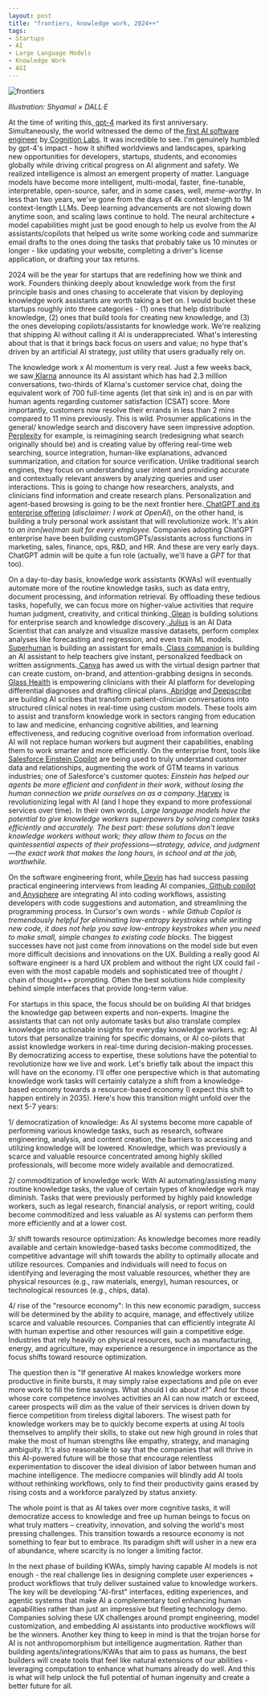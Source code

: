 ```yaml
---
layout: post
title: "frontiers, knowledge work, 2024++"
tags:
- Startups
- AI
- Large Language Models
- Knowledge Work
- AGI
---
```


![frontiers](https://i.ibb.co/sbC7bMq/f8109454-7457-4e04-bd4c-d24fc6c172d0.webp)

_Illustration: Shyamal × DALL·E_

At the time of writing this,[ gpt-4](https://openai.com/research/gpt-4) marked its first anniversary. Simultaneously, the world witnessed the demo of the[ first AI software engineer](https://www.cognition-labs.com/) by[ Cognition Labs](https://www.cognition-labs.com/). It was incredible to see. I'm genuinely humbled by gpt-4's impact - how it shifted worldviews and landscapes, sparking new opportunities for developers, startups, students, and economies globally while driving critical progress on AI alignment and safety. We realized intelligence is almost an emergent property of matter. Language models have become more intelligent, multi-modal, faster, fine-tunable, interpretable, open-source, safer, and in some cases, well, _meme-worthy_. In less than two years, we've gone from the days of 4k context-length to 1M context-length LLMs. Deep learning advancements are not slowing down anytime soon, and scaling laws continue to hold. The neural architecture + model capabilities might just be good enough to help us evolve from the AI assistants/copilots that helped us write some working code and summarize email drafts to the ones doing the tasks that probably take us 10 minutes or longer - like updating your website, completing a driver's license application, or drafting your tax returns.

2024 will be the year for startups that are redefining how we think and work. Founders thinking deeply about knowledge work from the first principle basis and ones chasing to accelerate that vision by deploying knowledge work assistants are worth taking a bet on. I would bucket these startups roughly into three categories - (1) ones that help distribute knowledge, (2) ones that build tools for creating new knowledge, and (3) the ones developing copilots/assistants for knowledge work. We're realizing that shipping AI without calling it AI is underappreciated. What's interesting about that is that it brings back focus on users and value; no hype that's driven by an artificial AI strategy, just utility that users gradually rely on.

The knowledge work x AI momentum is very real. Just a few weeks back, we saw[ Klarna](https://www.klarna.com/international/press/klarna-ai-assistant-handles-two-thirds-of-customer-service-chats-in-its-first-month/) announce its AI assistant which has had 2.3 million conversations, two-thirds of Klarna's customer service chat, doing the equivalent work of 700 full-time agents (let that sink in) and is on par with human agents regarding customer satisfaction (CSAT) score. More importantly, customers now resolve their errands in less than 2 mins compared to 11 mins previously. This is wild. Prosumer applications in the general/ knowledge search and discovery have seen impressive adoption.[ Perplexity](https://www.perplexity.ai/) for example, is reimagining search (redesigning what search originally should be) and is creating value by offering real-time web searching, source integration, human-like explanations, advanced summarization, and citation for source verification. Unlike traditional search engines, they focus on understanding user intent and providing accurate and contextually relevant answers by analyzing queries and user interactions. This is going to change how researchers, analysts, and clinicians find information and create research plans. Personalization and agent-based browsing is going to be the next frontier here.[ ChatGPT and its enterprise offering](https://openai.com/blog/introducing-chatgpt-enterprise) (_disclaimer: I work at OpenAI_), on the other hand, is building a truly personal work assistant that will revolutionize work. It's akin to _an iron(wo)man suit for every employee._ Companies adopting ChatGPT enterprise have been building customGPTs/assistants across functions in marketing, sales, finance, ops, R&D, and HR. And these are very early days. ChatGPT admin will be quite a fun role (actually, we'll have a _GPT_ for that too).

On a day-to-day basis, knowledge work assistants (KWAs) will eventually automate more of the routine knowledge tasks, such as data entry, document processing, and information retrieval. By offloading these tedious tasks, hopefully, we can focus more on higher-value activities that require human judgment, creativity, and critical thinking.[ Glean](https://www.glean.com/) is building solutions for enterprise search and knowledge discovery.[ Julius](https://julius.ai/) is an AI Data Scientist that can analyze and visualize massive datasets, perform complex analyses like forecasting and regression, and even train ML models.[ Superhuman](https://superhuman.com/) is building an assistant for emails.[ Class companion](https://classcompanion.com/) is building an AI assistant to help teachers give instant, personalized feedback on written assignments.[ Canva](https://www.canva.com/magic-design/) has awed us with the virtual design partner that can create custom, on-brand, and attention-grabbing designs in seconds.[ Glass Health](https://glass.health/) is empowering clinicians with their AI platform for developing differential diagnoses and drafting clinical plans.[ Abridge](https://www.abridge.com/) and[ Deepscribe](https://www.deepscribe.ai/) are building AI scribes that transform patient-clinician conversations into structured clinical notes in real-time using custom models. These tools aim to assist and transform knowledge work in sectors ranging from education to law and medicine, enhancing cognitive abilities, and learning effectiveness, and reducing cognitive overload from information overload. AI will not replace human workers but augment their capabilities, enabling them to work smarter and more efficiently. On the enterprise front, tools like[ Salesforce Einstein Copilot](https://www.salesforce.com/news/press-releases/2024/02/27/einstein-copilot-news/) are being used to truly understand customer data and relationships, augmenting the work of GTM teams in various industries; one of Salesforce's customer quotes: _Einstein has helped our agents be more efficient and confident in their work, without losing the human connection we pride ourselves on as a company._[ Harvey](https://www.harvey.ai/) is revolutionizing legal with AI (and I hope they expand to more professional services over time). In their own words, _Large language models have the potential to give knowledge workers superpowers by solving complex tasks efficiently and accurately. The best part: these solutions don't leave knowledge workers without work; they allow them to focus on the quintessential aspects of their professions—strategy, advice, and judgment—the exact work that makes the long hours, in school and at the job, worthwhile._

On the software engineering front, while[ Devin](https://www.youtube.com/watch?v=fjHtjT7GO1c) has had success passing practical engineering interviews from leading AI companies,[ Github copilot](https://github.com/features/copilot) and[ Anysphere](https://cursor.sh/) are integrating AI into coding workflows, assisting developers with code suggestions and automation, and streamlining the programming process. In Cursor's own words - _while Github Copilot is tremendously helpful for eliminating low-entropy keystrokes while writing new code, it does not help you save low-entropy keystrokes when you need to make small, simple changes to existing code blocks_. The biggest successes have not just come from innovations on the model side but even more difficult decisions and innovations on the UX. Building a really good AI software engineer is a hard UX problem and without the right UX could fail - even with the most capable models and sophisticated tree of thought / chain of thought++ prompting. Often the best solutions hide complexity behind simple interfaces that provide long-term value.

For startups in this space, the focus should be on building AI that bridges the knowledge gap between experts and non-experts. Imagine the assistants that can not only automate tasks but also translate complex knowledge into actionable insights for everyday knowledge workers. eg: AI tutors that personalize training for specific domains, or AI co-pilots that assist knowledge workers in real-time during decision-making processes. By democratizing access to expertise, these solutions have the potential to revolutionize how we live and work. Let's briefly talk about the impact this will have on the economy. I'll offer one perspective which is that automating knowledge work tasks will certainly catalyze a shift from a knowledge-based economy towards a resource-based economy (I expect this shift to happen entirely in 2035). Here's how this transition might unfold over the next 5-7 years:

1/ democratization of knowledge: As AI systems become more capable of performing various knowledge tasks, such as research, software engineering, analysis, and content creation, the barriers to accessing and utilizing knowledge will be lowered. Knowledge, which was previously a scarce and valuable resource concentrated among highly skilled professionals, will become more widely available and democratized.

2/ commoditization of knowledge work: With AI automating/assisting many routine knowledge tasks, the value of certain types of knowledge work may diminish. Tasks that were previously performed by highly paid knowledge workers, such as legal research, financial analysis, or report writing, could become commoditized and less valuable as AI systems can perform them more efficiently and at a lower cost.

3/ shift towards resource optimization: As knowledge becomes more readily available and certain knowledge-based tasks become commoditized, the competitive advantage will shift towards the ability to optimally allocate and utilize resources. Companies and individuals will need to focus on identifying and leveraging the most valuable resources, whether they are physical resources (e.g., raw materials, energy), human resources, or technological resources (e.g., chips, data).

4/ rise of the "resource economy": In this new economic paradigm, success will be determined by the ability to acquire, manage, and effectively utilize scarce and valuable resources. Companies that can efficiently integrate AI with human expertise and other resources will gain a competitive edge. Industries that rely heavily on physical resources, such as manufacturing, energy, and agriculture, may experience a resurgence in importance as the focus shifts toward resource optimization.

The question then is "If generative AI makes knowledge workers more productive in finite bursts, it may simply raise expectations and pile on ever more work to fill the time savings. What should I do about it?" And for those whose core competence involves activities an AI can now match or exceed, career prospects will dim as the value of their services is driven down by fierce competition from tireless digital laborers. The wisest path for knowledge workers may be to quickly become experts at using AI tools themselves to amplify their skills, to stake out new high ground in roles that make the most of human strengths like empathy, strategy, and managing ambiguity. It's also reasonable to say that the companies that will thrive in this AI-powered future will be those that encourage relentless experimentation to discover the ideal division of labor between human and machine intelligence. The mediocre companies will blindly add AI tools without rethinking workflows, only to find their productivity gains erased by rising costs and a workforce paralyzed by status anxiety.

The whole point is that as AI takes over more cognitive tasks, it will democratize access to knowledge and free up human beings to focus on what truly matters – creativity, innovation, and solving the world's most pressing challenges. This transition towards a resource economy is not something to fear but to embrace. Its paradigm shift will usher in a new era of abundance, where scarcity is no longer a limiting factor.

In the next phase of building KWAs, simply having capable AI models is not enough - the real challenge lies in designing complete user experiences + product workflows that truly deliver sustained value to knowledge workers. The key will be developing "AI-first" interfaces, editing experiences, and agentic systems that make AI a complementary tool enhancing human capabilities rather than just an impressive but fleeting technology demo. Companies solving these UX challenges around prompt engineering, model customization, and embedding AI assistants into productive workflows will be the winners. Another key thing to keep in mind is that the trojan horse for AI is not anthropomorphism but intelligence augmentation. Rather than building agents/integrations/KWAs that aim to pass as humans, the best builders will create tools that feel like natural extensions of our abilities - leveraging computation to enhance what humans already do well. And this is what will help unlock the full potential of human ingenuity and create a better future for all.
